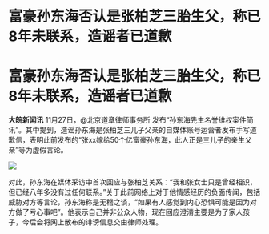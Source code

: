 # 富豪孙东海否认是张柏芝三胎生父，称已8年未联系，造谣者已道歉

# 富豪孙东海否认是张柏芝三胎生父，称已8年未联系，造谣者已道歉

**大皖新闻讯** 11月27日，@北京道章律师事务所
发布“孙东海先生名誉维权案件简讯”。其中提到，造谣孙东海是张柏芝三儿子父亲的自媒体账号运营者发布手写道歉信，表明此前发布的“张xx嫁给50个亿富豪孙东海，此人正是三儿子的亲生父亲”等为虚假言论。

![](https://inews.gtimg.com/om_bt/Oa8Xd38YMRmDo7k83Zh4je87E-M9tl7dONyqhg3KEFKw8AA/1000)

对此，孙东海在媒体采访中首次回应与张柏芝关系：“我和张女士只是曾经相识，但已经八年多没有过任何联系。”关于此前网络上对于他情感经历的负面传闻，包括威胁对方等言论，孙东海称是无稽之谈，“如果有人感觉到内心恐惧可能是因为对方做了亏心事吧”。他表示自己并非公众人物，现在回应澄清主要是为了家人孩子，今后会将网上散布的诽谤信息交由律师处理。

